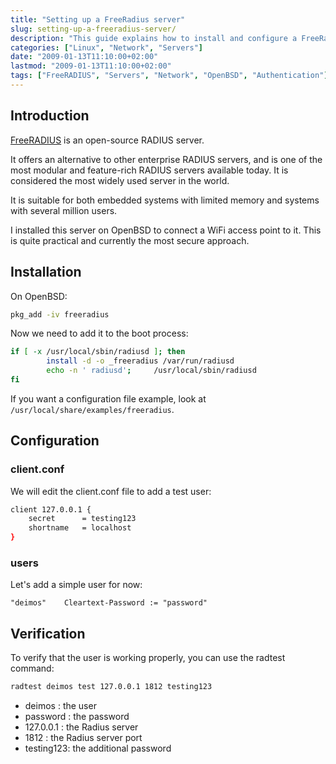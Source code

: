```yaml
---
title: "Setting up a FreeRadius server"
slug: setting-up-a-freeradius-server/
description: "This guide explains how to install and configure a FreeRadius server on OpenBSD, including basic user setup and verification."
categories: ["Linux", "Network", "Servers"]
date: "2009-01-13T11:10:00+02:00"
lastmod: "2009-01-13T11:10:00+02:00"
tags: ["FreeRADIUS", "Servers", "Network", "OpenBSD", "Authentication"]
---
```


## Introduction

[FreeRADIUS](https://fr.wikipedia.org/wiki/FreeRADIUS) is an open-source RADIUS server.

It offers an alternative to other enterprise RADIUS servers, and is one of the most modular and feature-rich RADIUS servers available today. It is considered the most widely used server in the world.

It is suitable for both embedded systems with limited memory and systems with several million users.

I installed this server on OpenBSD to connect a WiFi access point to it. This is quite practical and currently the most secure approach.

## Installation

On OpenBSD:

```bash
pkg_add -iv freeradius
```

Now we need to add it to the boot process:

```bash
if [ -x /usr/local/sbin/radiusd ]; then
        install -d -o _freeradius /var/run/radiusd
        echo -n ' radiusd';     /usr/local/sbin/radiusd
fi
```

If you want a configuration file example, look at `/usr/local/share/examples/freeradius`.

## Configuration

### client.conf

We will edit the client.conf file to add a test user:

```bash
client 127.0.0.1 {
    secret      = testing123
    shortname   = localhost
}
```

### users

Let's add a simple user for now:

```
"deimos"    Cleartext-Password := "password"
```

## Verification

To verify that the user is working properly, you can use the radtest command:

```bash
radtest deimos test 127.0.0.1 1812 testing123
```

- deimos : the user
- password : the password
- 127.0.0.1 : the Radius server
- 1812 : the Radius server port
- testing123: the additional password
